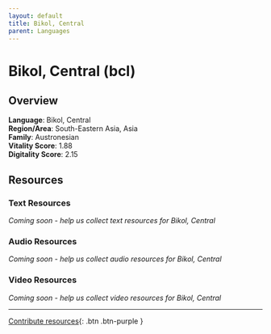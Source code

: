 ```yaml
---
layout: default
title: Bikol, Central
parent: Languages
---
```


# Bikol, Central (bcl)

## Overview

**Language**: Bikol, Central  
**Region/Area**: South-Eastern Asia, Asia  
**Family**: Austronesian  
**Vitality Score**: 1.88  
**Digitality Score**: 2.15  

## Resources

### Text Resources
*Coming soon - help us collect text resources for Bikol, Central*

### Audio Resources
*Coming soon - help us collect audio resources for Bikol, Central*

### Video Resources
*Coming soon - help us collect video resources for Bikol, Central*

---

[Contribute resources](https://fairtrain.github.io/){: .btn .btn-purple }

